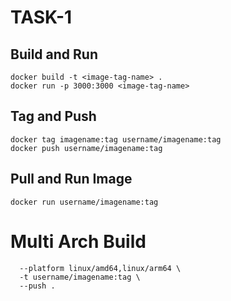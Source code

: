 # TASK-1

## Build and Run
```
docker build -t <image-tag-name> .
docker run -p 3000:3000 <image-tag-name>
```

## Tag and Push
```
docker tag imagename:tag username/imagename:tag
docker push username/imagename:tag
```

## Pull and Run Image
```
docker run username/imagename:tag
```

# Multi Arch Build

```
  --platform linux/amd64,linux/arm64 \
  -t username/imagename:tag \
  --push .
```